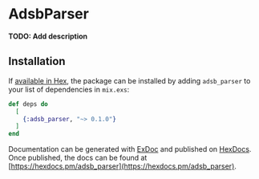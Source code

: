 # AdsbParser

**TODO: Add description**

## Installation

If [available in Hex](https://hex.pm/docs/publish), the package can be installed
by adding `adsb_parser` to your list of dependencies in `mix.exs`:

```elixir
def deps do
  [
    {:adsb_parser, "~> 0.1.0"}
  ]
end
```

Documentation can be generated with [ExDoc](https://github.com/elixir-lang/ex_doc)
and published on [HexDocs](https://hexdocs.pm). Once published, the docs can
be found at [https://hexdocs.pm/adsb_parser](https://hexdocs.pm/adsb_parser).

